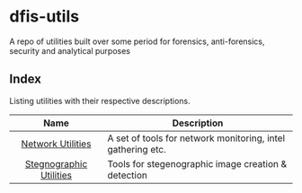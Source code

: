 # dfis-utils
A repo of utilities built over some period for forensics, anti-forensics, security and analytical purposes 

## Index
Listing utilities with their respective descriptions.

| Name | Description| 
| :--: | ------ |
| [Network Utilities](./net-utils) | A set of tools for network monitoring, intel gathering etc. |
| [Stegnographic Utilities](./steg-utils) | Tools for stegenographic image creation & detection |
